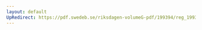 ```yaml
---
layout: default
UpRedirect: https://pdf.swedeb.se/riksdagen-volumeG-pdf/199394/reg_199394/reg_199394_0466.pdf
---
```

